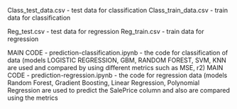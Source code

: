 Class_test_data.csv - test data for classification 
Class_train_data.csv - train data for classification 

Reg_test.csv - test data for regression
Reg_train.csv - train data for regression

MAIN CODE - prediction-classification.ipynb - the code for classification of data (models LOGISTIC REGRESSION, GBM, RANDOM FOREST, SVM, KNN are used and compared by using different metrics such as MSE, r2)
MAIN CODE - prediction-regression.ipynb - the code for regression data (models Random Forest, Gradient Boosting, Linear Regression, Polynomial Regression are used to predict the SalePrice column and also 
are compared using the metrics


